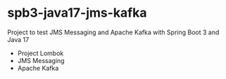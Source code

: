 # spb3-java17-jms-kafka
Project to test JMS Messaging and Apache Kafka with Spring Boot 3 and Java 17
- Project Lombok
- JMS Messaging
- Apache Kafka
